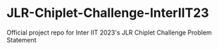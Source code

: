 # JLR-Chiplet-Challenge-InterIIT23
Official project repo for Inter IIT 2023's JLR Chiplet Challenge Problem Statement
